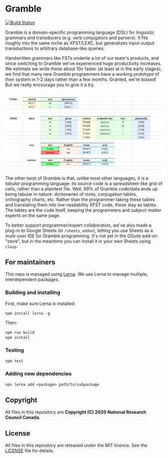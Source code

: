 Gramble
=======

[![Build Status](https://travis-ci.org/littell/gramble_ts.svg?branch=master)](https://travis-ci.org/littell/gramble_ts)

Gramble is a domain-specific programming language (DSL) for linguistic grammars and transducers (e.g. verb conjugators and parsers).  It fits roughly into the same niche as XFST/LEXC, but generalizes input-output transductions to arbitrary database-like queries.  

Handwritten grammars like FSTs underlie a lot of our team's products, and since switching to Gramble we've experienced huge productivity increases.  We estimate we write these about 10x faster (at least at in the early stages); we find that many new Gramble programmers have a working prototype of their system in 1-2 days rather than a few months.  Granted, we're biased!  But we really encourage you to give it a try.

![alt text](images/gramble3.png)

The other twist of Gramble is that, unlike most other languages, it is a *tabular* programming language: its source code is a spreadsheet-like grid of cells, rather than a plaintext file.  Well, 99% of Gramble code/data ends up being tabular in nature: dictionaries of roots, conjugation tables, orthography charts, etc.  Rather than the programmer taking these tables and translating them into low-readability XFST code, these stay as tables.  The tables are the code itself, keeping the programmers and subject-matter experts on the same page.

To better support programmer/expert collaboration, we've also made a plug-in to Google Sheets (in `/sheets_addon`), letting you use Sheets as a multi-user IDE for Gramble programming.  It's not yet in the GSuite add-on "store", but in the meantime you can install it in your own Sheets using `clasp`.

For maintainers
---------------

This repo is managed using [Lerna]. We use Lerna to manage multiple,
interdependent packages.

[Lerna]: https://lerna.js.org/

### Building and installing

First, make sure Lerna is installed:

    npm install lerna -g

Then:

    npm run build
    npm install

### Testing

    npm test

### Adding new dependencies

    npx lerna add <package> path/to/subpackage

Copyright
---------

All files in this repository are **Copyright (C) 2020 National Research Council Canada.**

License
-------

All files in this repository are released under the MIT licence. See the [LICENSE](LICENSE) file for details.
